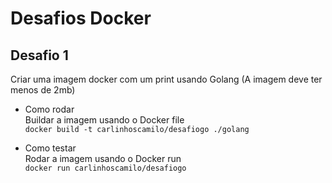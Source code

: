 # Desafios Docker

## Desafio 1

Criar uma imagem docker com um print usando Golang (A imagem deve ter menos de 2mb)

- Como rodar  
   Buildar a imagem usando o Docker file  
  `docker build -t carlinhoscamilo/desafiogo ./golang`

- Como testar  
   Rodar a imagem usando o Docker run  
   `docker run carlinhoscamilo/desafiogo`
   
